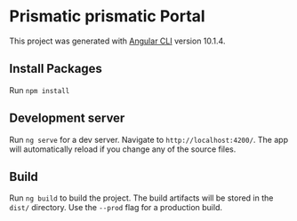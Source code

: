 # Prismatic prismatic Portal

This project was generated with [Angular CLI](https://github.com/angular/angular-cli) version 10.1.4.


## Install Packages
Run `npm install`

## Development server
Run `ng serve` for a dev server. Navigate to `http://localhost:4200/`. The app will automatically reload if you change any of the source files.

## Build
Run `ng build` to build the project. The build artifacts will be stored in the `dist/` directory. 
Use the `--prod` flag for a production build.
